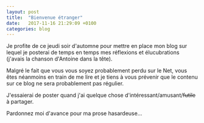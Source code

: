 ```yaml
---
layout: post
title:  "Bienvenue étranger"
date:   2017-11-16 21:29:09 +0100
categories: blog
---
```

Je profite de ce jeudi soir d'automne pour mettre en place mon blog sur lequel je posterai de temps en temps mes réflexions et élucubrations (j'avais la chanson d'Antoine dans la tête).

Malgré le fait que vous vous soyez probablement perdu sur le Net, vous êtes néanmoins en train de me lire et je tiens à vous prévenir que le contenu sur ce blog ne sera probablement pas régulier.

J'essaierai de poster quand j'ai quelque chose d'intéressant/amusant/~~futile~~ à partager.

Pardonnez moi d'avance pour ma prose hasardeuse...
